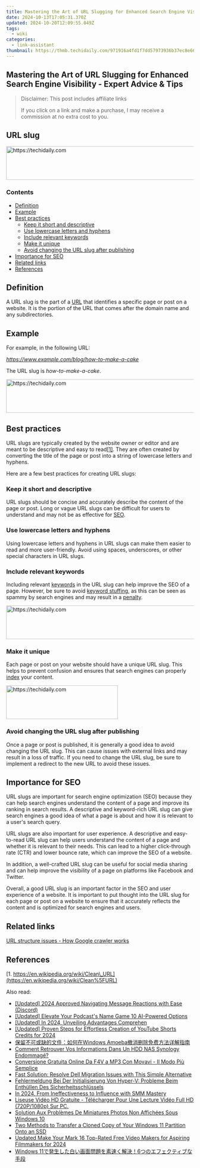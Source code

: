 ```yaml
---
title: Mastering the Art of URL Slugging for Enhanced Search Engine Visibility - Expert Advice & Tips
date: 2024-10-13T17:05:31.370Z
updated: 2024-10-20T12:09:55.049Z
tags:
  - wiki
categories:
  - link-assistant
thumbnail: https://thmb.techidaily.com/971916a4fd1f7dd57973936b37ec8e66ff6e047a050c7b4ce7db28477b295909.jpg
---
```


## Mastering the Art of URL Slugging for Enhanced Search Engine Visibility - Expert Advice & Tips

>  Disclaimer: This post includes affiliate links
>
>  If you click on a link and make a purchase, I may receive a commission at no extra cost to you.
>

## URL slug

<!-- affiliate ads begin -->
<a href="https://appsumo.8odi.net/c/5597632/2100538/7443" target="_top" id="2100538">
  <img src="//a.impactradius-go.com/display-ad/7443-2100538" border="0" alt="https://techidaily.com" width="728" height="90"/>
</a>
<img height="0" width="0" src="https://appsumo.8odi.net/i/5597632/2100538/7443" style="position:absolute;visibility:hidden;" border="0" />
<!-- affiliate ads end -->

### Contents

* [Definition](https://tools.techidaily.com/link-assistant/products/)
* [Example](https://tools.techidaily.com/link-assistant/products/)
* [Best practices](https://tools.techidaily.com/link-assistant/products/)  
   * [Keep it short and descriptive](https://tools.techidaily.com/link-assistant/products/)  
   * [Use lowercase letters and hyphens](https://tools.techidaily.com/link-assistant/products/)  
   * [Include relevant keywords](https://tools.techidaily.com/link-assistant/products/)  
   * [Make it unique](https://tools.techidaily.com/link-assistant/products/)  
   * [Avoid changing the URL slug after publishing](https://tools.techidaily.com/link-assistant/products/)
* [Importance for SEO](https://tools.techidaily.com/link-assistant/products/)
* [Related links](https://tools.techidaily.com/link-assistant/products/)
* [References](https://tools.techidaily.com/link-assistant/products/)

## Definition

A URL slug is the part of a [URL](https://tools.techidaily.com/link-assistant/products/) that identifies a specific page or post on a website. It is the portion of the URL that comes after the domain name and any subdirectories.

## Example

For example, in the following URL:

_https://www.example.com/blog/how-to-make-a-cake_

The URL slug is _how-to-make-a-cake_.

<!-- affiliate ads begin -->
<a href="https://aligracehair.sjv.io/c/5597632/1886073/19272" target="_top" id="1886073">
  <img src="//a.impactradius-go.com/display-ad/19272-1886073" border="0" alt="https://techidaily.com" width="728" height="90"/>
</a>
<img height="0" width="0" src="https://aligracehair.sjv.io/i/5597632/1886073/19272" style="position:absolute;visibility:hidden;" border="0" />
<!-- affiliate ads end -->

## Best practices

URL slugs are typically created by the website owner or editor and are meant to be descriptive and easy to read[\[1\]](https://tools.techidaily.com/link-assistant/products/). They are often created by converting the title of the page or post into a string of lowercase letters and hyphens.

Here are a few best practices for creating URL slugs:

### Keep it short and descriptive

URL slugs should be concise and accurately describe the content of the page or post. Long or vague URL slugs can be difficult for users to understand and may not be as effective for [SEO](https://tools.techidaily.com/link-assistant/products/).

### Use lowercase letters and hyphens

Using lowercase letters and hyphens in URL slugs can make them easier to read and more user-friendly. Avoid using spaces, underscores, or other special characters in URL slugs.

### Include relevant keywords

Including relevant [keywords](https://tools.techidaily.com/link-assistant/products/) in the URL slug can help improve the SEO of a page. However, be sure to avoid [keyword stuffing](https://tools.techidaily.com/link-assistant/products/), as this can be seen as spammy by search engines and may result in a [penalty](https://tools.techidaily.com/link-assistant/products/).

<!-- affiliate ads begin -->
<a href="https://appsumo.8odi.net/c/5597632/2094415/7443" target="_top" id="2094415">
  <img src="//a.impactradius-go.com/display-ad/7443-2094415" border="0" alt="https://techidaily.com" width="728" height="90"/>
</a>
<img height="0" width="0" src="https://appsumo.8odi.net/i/5597632/2094415/7443" style="position:absolute;visibility:hidden;" border="0" />
<!-- affiliate ads end -->

### Make it unique

Each page or post on your website should have a unique URL slug. This helps to prevent confusion and ensures that search engines can properly [index](https://tools.techidaily.com/link-assistant/products/) your content.

<!-- affiliate ads begin -->
<a href="https://aligracehair.sjv.io/c/5597632/1997675/19272" target="_top" id="1997675">
  <img src="//a.impactradius-go.com/display-ad/19272-1997675" border="0" alt="https://techidaily.com" width="300" height="90"/>
</a>
<img height="0" width="0" src="https://aligracehair.sjv.io/i/5597632/1997675/19272" style="position:absolute;visibility:hidden;" border="0" />
<!-- affiliate ads end -->

### Avoid changing the URL slug after publishing

Once a page or post is published, it is generally a good idea to avoid changing the URL slug. This can cause issues with external links and may result in a loss of traffic. If you need to change the URL slug, be sure to implement a redirect to the new URL to avoid these issues.

## Importance for SEO

URL slugs are important for search engine optimization (SEO) because they can help search engines understand the content of a page and improve its ranking in search results. A descriptive and keyword-rich URL slug can give search engines a good idea of what a page is about and how it is relevant to a user's search query.

URL slugs are also important for user experience. A descriptive and easy-to-read URL slug can help users understand the content of a page and whether it is relevant to their needs. This can lead to a higher click-through rate (CTR) and lower bounce rate, which can improve the SEO of a website.

In addition, a well-crafted URL slug can be useful for social media sharing and can help improve the visibility of a page on platforms like Facebook and Twitter.

Overall, a good URL slug is an important factor in the SEO and user experience of a website. It is important to put thought into the URL slug for each page or post on a website to ensure that it accurately reflects the content and is optimized for search engines and users.

## Related links

[URL structure issues - How Google crawler works](https://tools.techidaily.com/link-assistant/products/) 

## References

[1. https://en.wikipedia.org/wiki/Clean\_URL](https://en.wikipedia.org/wiki/Clean%5FURL)

<ins class="adsbygoogle"
     style="display:block"
     data-ad-format="autorelaxed"
     data-ad-client="ca-pub-7571918770474297"
     data-ad-slot="1223367746"></ins>

<ins class="adsbygoogle"
     style="display:block"
     data-ad-client="ca-pub-7571918770474297"
     data-ad-slot="8358498916"
     data-ad-format="auto"
     data-full-width-responsive="true"></ins>

<span class="atpl-alsoreadstyle">Also read:</span>
<div><ul>
<li><a href="https://discord-videos.techidaily.com/updated-2024-approved-navigating-message-reactions-with-ease-discord/"><u>[Updated] 2024 Approved Navigating Message Reactions with Ease (Discord)</u></a></li>
<li><a href="https://fox-links.techidaily.com/updated-elevate-your-podcasts-name-game-10-ai-powered-options/"><u>[Updated] Elevate Your Podcast's Name Game 10 AI-Powered Options</u></a></li>
<li><a href="https://screen-video-capture.techidaily.com/updated-in-2024-unveiling-advantages-comprehen/"><u>[Updated] In 2024, Unveiling Advantages Comprehen</u></a></li>
<li><a href="https://youtube-tips.techidaily.com/ed-proven-steps-for-effortless-creation-of-youtube-shorts-credits-for-2024/"><u>[Updated] Proven Steps for Effortless Creation of YouTube Shorts Credits for 2024</u></a></li>
<li><a href="https://solve-luxury.techidaily.com/1728475642553-windows-amoeba/"><u>保留不可或缺的文件：如何在Windows Amoeba撤消删除免费方法详解指南</u></a></li>
<li><a href="https://solve-luxury.techidaily.com/comment-retrouver-vos-informations-dans-un-hdd-nas-synology-endommage/"><u>Comment Retrouver Vos Informations Dans Un HDD NAS Synology Endommagé?</u></a></li>
<li><a href="https://tech-revival.techidaily.com/conversione-gratuita-online-da-f4v-a-mp3-con-movavi-il-modo-piu-semplice/"><u>Conversione Gratuita Online Da F4V a MP3 Con Movavi - Il Modo Più Semplice</u></a></li>
<li><a href="https://solve-luxury.techidaily.com/fast-solution-resolve-dell-migration-issues-with-this-simple-alternative/"><u>Fast Solution: Resolve Dell Migration Issues with This Simple Alternative</u></a></li>
<li><a href="https://solve-luxury.techidaily.com/fehlermeldung-bei-der-initialisierung-von-hyper-v-probleme-beim-enthullen-des-sicherheitsschlussels/"><u>Fehlermeldung Bei Der Initialisierung Von Hyper-V: Probleme Beim Enthüllen Des Sicherheitsschlüssels</u></a></li>
<li><a href="https://some-knowledge.techidaily.com/in-2024-from-ineffectiveness-to-influence-with-smm-mastery/"><u>In 2024, From Ineffectiveness to Influence with SMM Mastery</u></a></li>
<li><a href="https://techtrends.techidaily.com/liseuse-video-hd-gratuite-telecharger-pour-une-lecture-video-full-hd-720p1080p-sur-pc/"><u>Liseuse Vidéo HD Gratuite - Télécharger Pour Une Lecture Vidéo Full HD (720P/1080p) Sur PC.</u></a></li>
<li><a href="https://solve-luxury.techidaily.com/solution-aux-problemes-de-miniatures-photos-non-affichees-sous-windows-10/"><u>Solution Aux Problèmes De Miniatures Photos Non Affichées Sous Windows 10</u></a></li>
<li><a href="https://solve-luxury.techidaily.com/two-methods-to-transfer-a-cloned-copy-of-your-windows-11-partition-onto-an-ssd/"><u>Two Methods to Transfer a Cloned Copy of Your Windows 11 Partition Onto an SSD</u></a></li>
<li><a href="https://video-content-creator.techidaily.com/updated-make-your-mark-16-top-rated-free-video-makers-for-aspiring-filmmakers-for-2024/"><u>Updated Make Your Mark 16 Top-Rated Free Video Makers for Aspiring Filmmakers for 2024</u></a></li>
<li><a href="https://solve-luxury.techidaily.com/1728467188797-windows-116/"><u>Windows 11で発生した白い画面問題を素速く解決！6つのエフェクティブな手段</u></a></li>
</ul></div>

